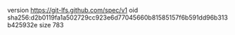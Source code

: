 version https://git-lfs.github.com/spec/v1
oid sha256:d2b0119fa1a502729cc923e6d77045660b81585157f6b591dd96b313b425932e
size 783
